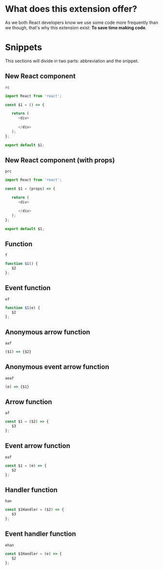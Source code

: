 # What does this extension offer?

As we both React developers know we use some code more frequently than we though, that's why this extension exist: **To save time making code**.

# Snippets
This sections will divide in two parts: abbreviation and the snippet.

## New React component
`rc`
```JavaScript
import React from 'react';

const $1 = () => {

   return (
      <div>
         
      </div>
   );
};

export default $1;
```

## New React component (with props)
`prc`
```JavaScript
import React from 'react';

const $1 = (props) => {

   return (
      <div>

      </div>
   );
};

export default $1;
```

## Function
`f`
```JavaScript
function $1() {
   $2
};
```

## Event function
`ef`
```JavaScript
function $1(e) {
   $2
};
```

## Anonymous arrow function
`aaf`
```JavaScript
($1) => {$2}
```

## Anonymous event arrow function
`aeaf`
```JavaScript
(e) => {$1}
```

## Arrow function
`af`
```JavaScript
const $1 = ($2) => {
   $3
};
```

## Event arrow function
`eaf`
```JavaScript
const $1 = (e) => {
   $2
};
```

## Handler function
`han`
```JavaScript
const $1Handler = ($2) => {
   $3
};
```

## Event handler function
`ehan`
```JavaScript
const $1Handler = (e) => {
   $2
};
```